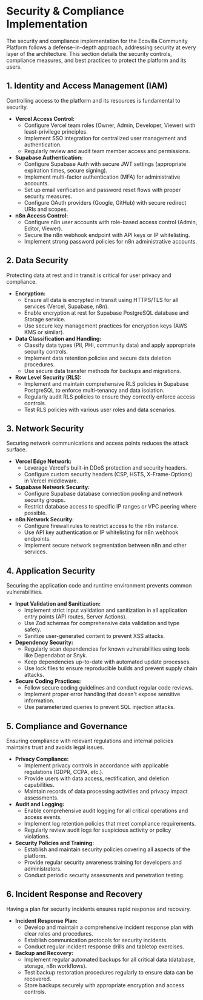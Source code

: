 # Security & Compliance Implementation

The security and compliance implementation for the Ecovilla Community Platform follows a defense-in-depth approach, addressing security at every layer of the architecture. This section details the security controls, compliance measures, and best practices to protect the platform and its users.

## 1. Identity and Access Management (IAM)

Controlling access to the platform and its resources is fundamental to security.

*   **Vercel Access Control:**
    *   Configure Vercel team roles (Owner, Admin, Developer, Viewer) with least-privilege principles.
    *   Implement SSO integration for centralized user management and authentication.
    *   Regularly review and audit team member access and permissions.
*   **Supabase Authentication:**
    *   Configure Supabase Auth with secure JWT settings (appropriate expiration times, secure signing).
    *   Implement multi-factor authentication (MFA) for administrative accounts.
    *   Set up email verification and password reset flows with proper security measures.
    *   Configure OAuth providers (Google, GitHub) with secure redirect URIs and scopes.
*   **n8n Access Control:**
    *   Configure n8n user accounts with role-based access control (Admin, Editor, Viewer).
    *   Secure the n8n webhook endpoint with API keys or IP whitelisting.
    *   Implement strong password policies for n8n administrative accounts.

## 2. Data Security

Protecting data at rest and in transit is critical for user privacy and compliance.

*   **Encryption:**
    *   Ensure all data is encrypted in transit using HTTPS/TLS for all services (Vercel, Supabase, n8n).
    *   Enable encryption at rest for Supabase PostgreSQL database and Storage service.
    *   Use secure key management practices for encryption keys (AWS KMS or similar).
*   **Data Classification and Handling:**
    *   Classify data types (PII, PHI, community data) and apply appropriate security controls.
    *   Implement data retention policies and secure data deletion procedures.
    *   Use secure data transfer methods for backups and migrations.
*   **Row Level Security (RLS):**
    *   Implement and maintain comprehensive RLS policies in Supabase PostgreSQL to enforce multi-tenancy and data isolation.
    *   Regularly audit RLS policies to ensure they correctly enforce access controls.
    *   Test RLS policies with various user roles and data scenarios.

## 3. Network Security

Securing network communications and access points reduces the attack surface.

*   **Vercel Edge Network:**
    *   Leverage Vercel's built-in DDoS protection and security headers.
    *   Configure custom security headers (CSP, HSTS, X-Frame-Options) in Vercel middleware.
*   **Supabase Network Security:**
    *   Configure Supabase database connection pooling and network security groups.
    *   Restrict database access to specific IP ranges or VPC peering where possible.
*   **n8n Network Security:**
    *   Configure firewall rules to restrict access to the n8n instance.
    *   Use API key authentication or IP whitelisting for n8n webhook endpoints.
    *   Implement secure network segmentation between n8n and other services.

## 4. Application Security

Securing the application code and runtime environment prevents common vulnerabilities.

*   **Input Validation and Sanitization:**
    *   Implement strict input validation and sanitization in all application entry points (API routes, Server Actions).
    *   Use Zod schemas for comprehensive data validation and type safety.
    *   Sanitize user-generated content to prevent XSS attacks.
*   **Dependency Security:**
    *   Regularly scan dependencies for known vulnerabilities using tools like Dependabot or Snyk.
    *   Keep dependencies up-to-date with automated update processes.
    *   Use lock files to ensure reproducible builds and prevent supply chain attacks.
*   **Secure Coding Practices:**
    *   Follow secure coding guidelines and conduct regular code reviews.
    *   Implement proper error handling that doesn't expose sensitive information.
    *   Use parameterized queries to prevent SQL injection attacks.

## 5. Compliance and Governance

Ensuring compliance with relevant regulations and internal policies maintains trust and avoids legal issues.

*   **Privacy Compliance:**
    *   Implement privacy controls in accordance with applicable regulations (GDPR, CCPA, etc.).
    *   Provide users with data access, rectification, and deletion capabilities.
    *   Maintain records of data processing activities and privacy impact assessments.
*   **Audit and Logging:**
    *   Enable comprehensive audit logging for all critical operations and access events.
    *   Implement log retention policies that meet compliance requirements.
    *   Regularly review audit logs for suspicious activity or policy violations.
*   **Security Policies and Training:**
    *   Establish and maintain security policies covering all aspects of the platform.
    *   Provide regular security awareness training for developers and administrators.
    *   Conduct periodic security assessments and penetration testing.

## 6. Incident Response and Recovery

Having a plan for security incidents ensures rapid response and recovery.

*   **Incident Response Plan:**
    *   Develop and maintain a comprehensive incident response plan with clear roles and procedures.
    *   Establish communication protocols for security incidents.
    *   Conduct regular incident response drills and tabletop exercises.
*   **Backup and Recovery:**
    *   Implement regular automated backups for all critical data (database, storage, n8n workflows).
    *   Test backup restoration procedures regularly to ensure data can be recovered.
    *   Store backups securely with appropriate encryption and access controls.
